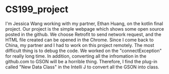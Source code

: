 # CS199_project
I'm Jessica Wang working with my partner, Ethan Huang, on the kotlin final project. Our project is the simple webpage which shows some open source posted in the github. We choose Retrofit to send network request, and the HTML file created can be opened in the Chrome. 
Since I come back to China, my partner and I had to work on this project remotely. The most difficult thing is to debug the code. We worked on the "connectException" for really long time. 
In addition, converting all the infromation in the github.com to GSON will be a horrible thing. Therefore, I find the plug-in called "New Data Class" in the Intelli J to convert all the GSON into class. 
